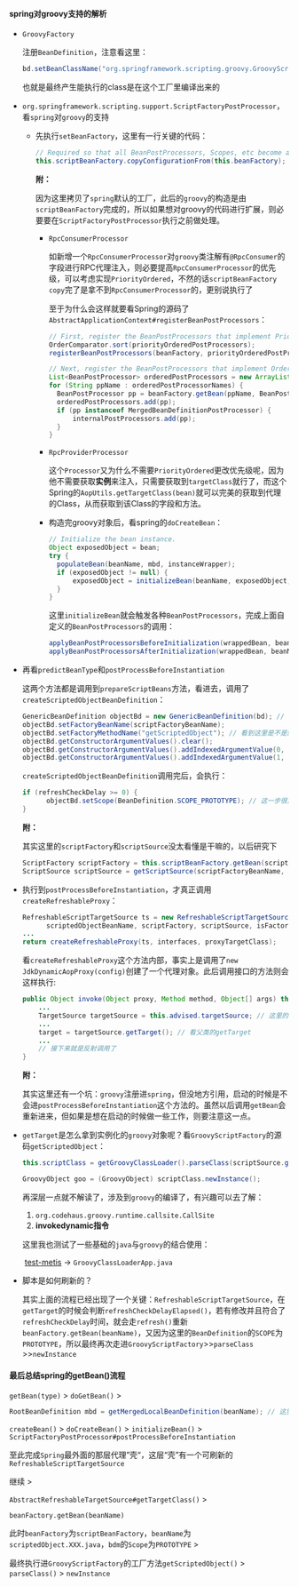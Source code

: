 #### spring对groovy支持的解析

- `GroovyFactory`

  注册`BeanDefinition`，注意看这里：

  ```java
  bd.setBeanClassName("org.springframework.scripting.groovy.GroovyScriptFactory");
  ```

  也就是最终产生能执行的class是在这个工厂里编译出来的

- `org.springframework.scripting.support.ScriptFactoryPostProcessor`，看`spring`对`groovy`的支持

  - 先执行`setBeanFactory`，这里有一行关键的代码：

    ```java
    // Required so that all BeanPostProcessors, Scopes, etc become available.
    this.scriptBeanFactory.copyConfigurationFrom(this.beanFactory);
    ```

    **附：**

    因为这里拷贝了`spring`默认的工厂，此后的`groovy`的构造是由`scriptBeanFactory`完成的，所以如果想对groovy的代码进行扩展，则必要要在`ScriptFactoryPostProcessor`执行之前做处理。

    - `RpcConsumerProcessor`

      如新增一个`RpcConsumerProcessor`对`groovy`类注解有`@RpcConsumer`的字段进行RPC代理注入，则必要提高`RpcConsumerProcessor`的优先级，可以考虑实现`PriorityOrdered`，不然的话`scriptBeanFactory` `copy`完了是拿不到`RpcConsumerProcessor`的，更别说执行了

      至于为什么会这样就要看Spring的源码了`AbstractApplicationContext#registerBeanPostProcessors`：

      ```java
      // First, register the BeanPostProcessors that implement PriorityOrdered.
      OrderComparator.sort(priorityOrderedPostProcessors);
      registerBeanPostProcessors(beanFactory, priorityOrderedPostProcessors); // 所以必须要在下面ScriptFactoryPostProcessor构造之前把自定义的Processors优先注册进去
      
      // Next, register the BeanPostProcessors that implement Ordered.
      List<BeanPostProcessor> orderedPostProcessors = new ArrayList<BeanPostProcessor>();
      for (String ppName : orderedPostProcessorNames) {
      	BeanPostProcessor pp = beanFactory.getBean(ppName, BeanPostProcessor.class); // 这里就会构造ScriptFactoryPostProcessor并调用setBeanFactory
      	orderedPostProcessors.add(pp);
      	if (pp instanceof MergedBeanDefinitionPostProcessor) {
      		internalPostProcessors.add(pp);
      	}
      }
      ```

    - `RpcProviderProcessor`

      这个`Processor`又为什么不需要`PriorityOrdered`更改优先级呢，因为他不需要获取**实例**来注入，只需要获取到`targetClass`就行了，而这个Spring的`AopUtils.getTargetClass(bean)`就可以完美的获取到代理的Class，从而获取到该Class的字段和方法。

      

    - 构造完groovy对象后，看spring的`doCreateBean`：

      ```java
      // Initialize the bean instance.
      Object exposedObject = bean;
      try {
      	populateBean(beanName, mbd, instanceWrapper);
      	if (exposedObject != null) {
      		exposedObject = initializeBean(beanName, exposedObject, mbd);
      	}
      }
      ```

      这里`initializeBean`就会触发各种`BeanPostProcessors`，完成上面自定义的`BeanPostProcessors`的调用：

      ```java
      applyBeanPostProcessorsBeforeInitialization(wrappedBean, beanName);
      applyBeanPostProcessorsAfterInitialization(wrappedBean, beanName);
      ```

    

- 再看`predictBeanType`和`postProcessBeforeInstantiation`

  这两个方法都是调用到`prepareScriptBeans`方法，看进去，调用了`createScriptedObjectBeanDefinition`：

  ```java
  GenericBeanDefinition objectBd = new GenericBeanDefinition(bd); // 传进父bd，也就是一开始我们GroovyFactory构建的bd
  objectBd.setFactoryBeanName(scriptFactoryBeanName);
  objectBd.setFactoryMethodName("getScriptedObject"); // 看到这里是不是就和GroovyScriptFactor对应上啦，之后spring就会走工厂方法把对象构造出来
  objectBd.getConstructorArgumentValues().clear();
  objectBd.getConstructorArgumentValues().addIndexedArgumentValue(0, scriptSource);
  objectBd.getConstructorArgumentValues().addIndexedArgumentValue(1, interfaces);
  ```

    `createScriptedObjectBeanDefinition`调用完后，会执行：

  ```java
  if (refreshCheckDelay >= 0) {
    	objectBd.setScope(BeanDefinition.SCOPE_PROTOTYPE); // 这一步很重要，此后的脚本热替换要用到
  }
  ```

    **附：**

    其实这里的`scriptFactory`和`scriptSource`没太看懂是干嘛的，以后研究下

  ```java
  ScriptFactory scriptFactory = this.scriptBeanFactory.getBean(scriptFactoryBeanName, ScriptFactory.class);
  ScriptSource scriptSource = getScriptSource(scriptFactoryBeanName, scriptFactory.getScriptSourceLocator());
  ```

    

- 执行到`postProcessBeforeInstantiation`，才真正调用`createRefreshableProxy`：

  ```java
  RefreshableScriptTargetSource ts = new RefreshableScriptTargetSource(this.scriptBeanFactory,
  		scriptedObjectBeanName, scriptFactory, scriptSource, isFactoryBean);
  ...
  return createRefreshableProxy(ts, interfaces, proxyTargetClass);
  
  ```
  看`createRefreshableProxy`这个方法内部，事实上是调用了`new JdkDynamicAopProxy(config)`创建了一个代理对象。此后调用接口的方法则会这样执行:
  
  ```java
  public Object invoke(Object proxy, Method method, Object[] args) throws Throwable {
      ...
      TargetSource targetSource = this.advised.targetSource; // 这里的targetSource就是RefreshableScriptTargetSource
      ...
      target = targetSource.getTarget(); // 看父类的getTarget
      ...
      // 接下来就是反射调用了
  }
  
    ```
  
  **附：**
  
  其实这里还有一个坑：`groovy`注册进`spring`，但没地方引用，启动的时候是不会进`postProcessBeforeInstantiation`这个方法的。虽然以后调用`getBean`会重新进来，但如果是想在启动的时候做一些工作，则要注意这一点。
  
  
  
- `getTarget`是怎么拿到实例化的`groovy`对象呢？看`GroovyScriptFactory`的源码`getScriptedObject`：

  ```java
  this.scriptClass = getGroovyClassLoader().parseClass(scriptSource.getScriptAsString(), scriptSource.suggestedClassName()); // 这里面把groovy编译为字节码，并装载进虚拟机
  
  GroovyObject goo = (GroovyObject) scriptClass.newInstance();
  ```
  
  再深层一点就不解读了，涉及到`groovy`的编译了，有兴趣可以去了解：

    1. `org.codehaus.groovy.runtime.callsite.CallSite`
    2. **invokedynamic指令**
  
  这里我也测试了一些基础的`java`与`groovy`的结合使用：

  ​	[test-metis](https://github.com/Ariescat/test-metis) -> `GroovyClassLoaderApp.java` 

- 脚本是如何刷新的？

  其实上面的流程已经出现了一个关键：`RefreshableScriptTargetSource`，在`getTarget`的时候会判断`refreshCheckDelayElapsed()`，若有修改并且符合了`refreshCheckDelay`时间，就会走`refresh()`重新`beanFactory.getBean(beanName)`，又因为这里的`BeanDefinition`的`SCOPE`为`PROTOTYPE`，所以最终再次走进`GroovyScriptFactory`>>`parseClass` >>`newInstance`



#### 最后总结spring的getBean()流程

`getBean(type)` > `doGetBean()` > 

```java
RootBeanDefinition mbd = getMergedLocalBeanDefinition(beanName); // 这里mbd的beanClassName为GroovyScriptFactory，并且默认为单例
```

`createBean()` > `doCreateBean()` > `initializeBean()` > `ScriptFactoryPostProcessor#postProcessBeforeInstantiation` 

至此完成`Spring`最外面的那层代理”壳“，这层“壳”有一个可刷新的`RefreshableScriptTargetSource`

继续 >

`AbstractRefreshableTargetSource#getTargetClass()` >

`beanFactory.getBean(beanName)`

此时`beanFactory`为`scriptBeanFactory`，`beanName`为`scriptedObject.XXX.java`，`bdm`的`Scope`为`PROTOTYPE` >

最终执行进`GroovyScriptFactory`的工厂方法`getScriptedObject()` > `parseClass()` > `newInstance`

